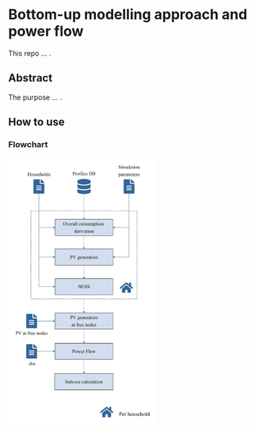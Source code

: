 # Bottom-up modelling approach and power flow

This repo ... .


## Abstract
The purpose ... .


## How to use

### Flowchart
<img src="Bottom_up_basic.png" width="300"/>



